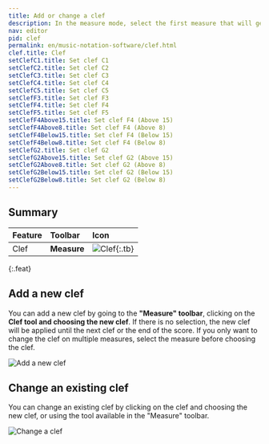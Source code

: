```yaml
---
title: Add or change a clef
description: In the measure mode, select the first measure that will get the new clef, then click on the clef tool and choose the desired one.
nav: editor
pid: clef
permalink: en/music-notation-software/clef.html
clef.title: Clef
setClefC1.title: Set clef C1
setClefC2.title: Set clef C2
setClefC3.title: Set clef C3
setClefC4.title: Set clef C4
setClefC5.title: Set clef C5
setClefF3.title: Set clef F3
setClefF4.title: Set clef F4
setClefF5.title: Set clef F5
setClefF4Above15.title: Set clef F4 (Above 15)
setClefF4Above8.title: Set clef F4 (Above 8)
setClefF4Below15.title: Set clef F4 (Below 15)
setClefF4Below8.title: Set clef F4 (Below 8)
setClefG2.title: Set clef G2
setClefG2Above15.title: Set clef G2 (Above 15)
setClefG2Above8.title: Set clef G2 (Above 8)
setClefG2Below15.title: Set clef G2 (Below 15)
setClefG2Below8.title: Set clef G2 (Below 8)
---
```


## Summary

| Feature | Toolbar | Icon |
|:--------|:--------|:-----|
| Clef | **Measure** | ![Clef](https://prod.flat-cdn.com/img/icons/editorActions/clef.svg){:.tb} |
{:.feat}

## Add a new clef

You can add a new clef by going to the **"Measure" toolbar**, clicking on the **Clef tool and choosing the new clef**. If there is no selection, the new clef will be applied until the next clef or the end of the score. If you only want to change the clef on multiple measures, select the measure before choosing the clef.

![Add a new clef](/help/assets/img/editor/clef.png)

## Change an existing clef

You can change an existing clef by clicking on the clef and choosing the new clef, or using the tool available in the "Measure" toolbar.

![Change a clef](/help/assets/img/editor/clef-change.png)
